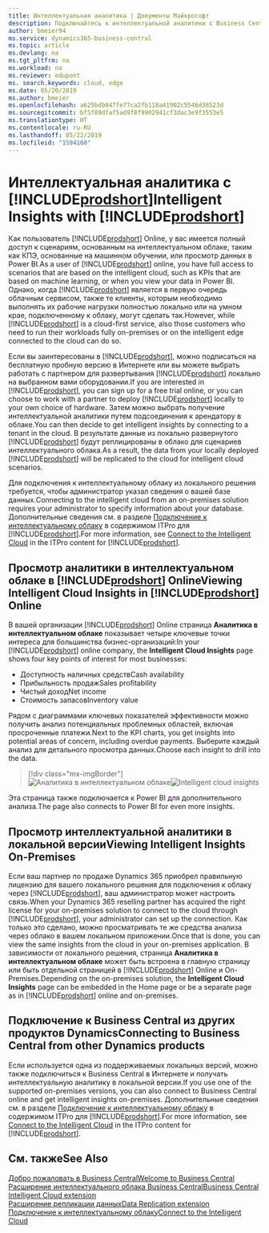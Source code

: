 ```yaml
---
title: Интеллектуальная аналитика | Документы Майкрософт
description: Подключайтесь к интеллектуальной аналитики с Business Central, даже из локальных решений.
author: bmeier94
ms.service: dynamics365-business-central
ms.topic: article
ms.devlang: na
ms.tgt_pltfrm: na
ms.workload: na
ms.reviewer: edupont
ms. search.keywords: cloud, edge
ms.date: 05/20/2019
ms.author: bmeier
ms.openlocfilehash: a625bdb047fe77ca2fb118a41902c5546d38523d
ms.sourcegitcommit: bf5f89dfaf5ad9f8f9902941cf3dac3e9f3553e5
ms.translationtype: HT
ms.contentlocale: ru-RU
ms.lasthandoff: 05/22/2019
ms.locfileid: "1594160"
---
```

# <a name="intelligent-insights-with-includeprodshortincludesprodshortmd"></a><span data-ttu-id="437ca-103">Интеллектуальная аналитика с [!INCLUDE[prodshort](includes/prodshort.md)]</span><span class="sxs-lookup"><span data-stu-id="437ca-103">Intelligent Insights with [!INCLUDE[prodshort](includes/prodshort.md)]</span></span>

<span data-ttu-id="437ca-104">Как пользователь [!INCLUDE[prodshort](includes/prodshort.md)] Online, у вас имеется полный доступ к сценариям, основанным на интеллектуальном облаке, таким как КПЭ, основанные на машинном обучении, или просмотр данных в Power BI.</span><span class="sxs-lookup"><span data-stu-id="437ca-104">As a user of [!INCLUDE[prodshort](includes/prodshort.md)] online, you have full access to scenarios that are based on the intelligent cloud, such as KPIs that are based on machine learning, or when you view your data in Power BI.</span></span> <span data-ttu-id="437ca-105">Однако, когда [!INCLUDE[prodshort](includes/prodshort.md)] является в первую очередь облачным сервисом, также те клиенты, которым необходимо выполнять их рабочие нагрузки полностью локально или на умном крае, подключенному к облаку, могут сделать так.</span><span class="sxs-lookup"><span data-stu-id="437ca-105">However, while [!INCLUDE[prodshort](includes/prodshort.md)] is a cloud-first service, also those customers who need to run their workloads fully on-premises or on the intelligent edge connected to the cloud can do so.</span></span>  

<span data-ttu-id="437ca-106">Если вы заинтересованы в [!INCLUDE[prodshort](includes/prodshort.md)], можно подписаться на бесплатную пробную версию в Интернете или вы можете выбрать работать с партнером для развертывания [!INCLUDE[prodshort](includes/prodshort.md)] локально на выбранном вами оборудовании.</span><span class="sxs-lookup"><span data-stu-id="437ca-106">If you are interested in [!INCLUDE[prodshort](includes/prodshort.md)], you can sign up for a free trial online, or you can choose to work with a partner to deploy [!INCLUDE[prodshort](includes/prodshort.md)] locally to your own choice of hardware.</span></span> <span data-ttu-id="437ca-107">Затем можно выбрать получение интеллектуальной аналитики путем подсоединения к арендатору в облаке.</span><span class="sxs-lookup"><span data-stu-id="437ca-107">You can then decide to get intelligent insights by connecting to a tenant in the cloud.</span></span> <span data-ttu-id="437ca-108">В результате данные из локально развернутого [!INCLUDE[prodshort](includes/prodshort.md)] будут реплицированы в облако для сценариев интеллектуального облака.</span><span class="sxs-lookup"><span data-stu-id="437ca-108">As a result, the data from your locally deployed [!INCLUDE[prodshort](includes/prodshort.md)] will be replicated to the cloud for intelligent cloud scenarios.</span></span>  

<span data-ttu-id="437ca-109">Для подключения к интеллектуальному облаку из локального решения требуется, чтобы администратор указал сведения о вашей базе данных.</span><span class="sxs-lookup"><span data-stu-id="437ca-109">Connecting to the intelligent cloud from an on-premises solution requires your administrator to specify information about your database.</span></span> <span data-ttu-id="437ca-110">Дополнительные сведения см. в разделе [Подключение к интеллектуальному облаку](/dynamics365/business-central/dev-itpro/administration/about-intelligent-edge) в содержимом ITPro для [!INCLUDE[prodshort](includes/prodshort.md)].</span><span class="sxs-lookup"><span data-stu-id="437ca-110">For more information, see [Connect to the Intelligent Cloud](/dynamics365/business-central/dev-itpro/administration/about-intelligent-edge) in the ITPro content for [!INCLUDE[prodshort](includes/prodshort.md)].</span></span>  

## <a name="viewing-intelligent-cloud-insights-in-includeprodshortincludesprodshortmd-online"></a><span data-ttu-id="437ca-111">Просмотр аналитики в интеллектуальном облаке в [!INCLUDE[prodshort](includes/prodshort.md)] Online</span><span class="sxs-lookup"><span data-stu-id="437ca-111">Viewing Intelligent Cloud Insights in [!INCLUDE[prodshort](includes/prodshort.md)] Online</span></span>

<span data-ttu-id="437ca-112">В вашей организации [!INCLUDE[prodshort](includes/prodshort.md)] Online страница **Аналитика в интеллектуальном облаке** показывает четыре ключевые точки интереса для большинства бизнес-организаций:</span><span class="sxs-lookup"><span data-stu-id="437ca-112">In your [!INCLUDE[prodshort](includes/prodshort.md)] online company, the **Intelligent Cloud Insights** page shows four key points of interest for most businesses:</span></span>

- <span data-ttu-id="437ca-113">Доступность наличных средств</span><span class="sxs-lookup"><span data-stu-id="437ca-113">Cash availability</span></span>
- <span data-ttu-id="437ca-114">Прибыльность продаж</span><span class="sxs-lookup"><span data-stu-id="437ca-114">Sales profitability</span></span>
- <span data-ttu-id="437ca-115">Чистый доход</span><span class="sxs-lookup"><span data-stu-id="437ca-115">Net income</span></span>
- <span data-ttu-id="437ca-116">Стоимость запасов</span><span class="sxs-lookup"><span data-stu-id="437ca-116">Inventory value</span></span>

<span data-ttu-id="437ca-117">Рядом с диаграммами ключевых показателей эффективности можно получить анализ потенциальных проблемных областей, включая просроченные платежи.</span><span class="sxs-lookup"><span data-stu-id="437ca-117">Next to the KPI charts, you get insights into potential areas of concern, including overdue payments.</span></span> <span data-ttu-id="437ca-118">Выберите каждый анализ для детального просмотра данных.</span><span class="sxs-lookup"><span data-stu-id="437ca-118">Choose each insight to drill into the data.</span></span>  

> [!div class="mx-imgBorder"]
> <span data-ttu-id="437ca-119">![Аналитика в интеллектуальном облаке](media/across-intelligent-cloud/intelligentcloudApril19.png "Отображает страницу аналитики в интеллектуальном облаке в Business Central")</span><span class="sxs-lookup"><span data-stu-id="437ca-119">![Intelligent cloud insights](media/across-intelligent-cloud/intelligentcloudApril19.png "Shows the Intelligent Cloud Insights page in Business Central")</span></span>

<span data-ttu-id="437ca-120">Эта страница также подключается к Power BI для дополнительного анализа.</span><span class="sxs-lookup"><span data-stu-id="437ca-120">The page also connects to Power BI for even more insights.</span></span>

## <a name="viewing-intelligent-insights-on-premises"></a><span data-ttu-id="437ca-121">Просмотр интеллектуальной аналитики в локальной версии</span><span class="sxs-lookup"><span data-stu-id="437ca-121">Viewing Intelligent Insights On-Premises</span></span>

<span data-ttu-id="437ca-122">Если ваш партнер по продаже Dynamics 365 приобрел правильную лицензию для вашего локального решения для подключения к облаку через [!INCLUDE[prodshort](includes/prodshort.md)], ваш администратор может настроить связь.</span><span class="sxs-lookup"><span data-stu-id="437ca-122">When your Dynamics 365 reselling partner has acquired the right license for your on-premises solution to connect to the cloud through [!INCLUDE[prodshort](includes/prodshort.md)], your administrator can set up the connection.</span></span> <span data-ttu-id="437ca-123">Как только это сделано, можно просматривать те же средства анализа через облако в вашем локальном приложении.</span><span class="sxs-lookup"><span data-stu-id="437ca-123">Once that is done, you can view the same insights from the cloud in your on-premises application.</span></span> <span data-ttu-id="437ca-124">В зависимости от локального решения, страница **Аналитика в интеллектуальном облаке** может быть встроена в главную страницу или быть отдельной страницей в [!INCLUDE[prodshort](includes/prodshort.md)] Online и On-Premises.</span><span class="sxs-lookup"><span data-stu-id="437ca-124">Depending on the on-premises solution, the **Intelligent Cloud Insights** page can be embedded in the Home page or be a separate page as in [!INCLUDE[prodshort](includes/prodshort.md)] online and on-premises.</span></span>  

## <a name="connecting-to-business-central-from-other-dynamics-products"></a><span data-ttu-id="437ca-125">Подключение к Business Central из других продуктов Dynamics</span><span class="sxs-lookup"><span data-stu-id="437ca-125">Connecting to Business Central from other Dynamics products</span></span>

<span data-ttu-id="437ca-126">Если используется одна из поддерживаемых локальных версий, можно также подключиться к Business Central в Интернете и получать интеллектуальную аналитику в локальной версии.</span><span class="sxs-lookup"><span data-stu-id="437ca-126">If you use one of the supported on-premises versions, you can also connect to Business Central online and get intelligent insights on-premises.</span></span> <span data-ttu-id="437ca-127">Дополнительные сведения см. в разделе [Подключение к интеллектуальному облаку](/dynamics365/business-central/dev-itpro/administration/about-intelligent-edge) в содержимом ITPro для [!INCLUDE[prodshort](includes/prodshort.md)].</span><span class="sxs-lookup"><span data-stu-id="437ca-127">For more information, see [Connect to the Intelligent Cloud](/dynamics365/business-central/dev-itpro/administration/about-intelligent-edge) in the ITPro content for [!INCLUDE[prodshort](includes/prodshort.md)].</span></span>  

## <a name="see-also"></a><span data-ttu-id="437ca-128">См. также</span><span class="sxs-lookup"><span data-stu-id="437ca-128">See Also</span></span>

[<span data-ttu-id="437ca-129">Добро пожаловать в Business Central</span><span class="sxs-lookup"><span data-stu-id="437ca-129">Welcome to Business Central</span></span>](index.md)  
[<span data-ttu-id="437ca-130">Расширение интеллектуального облака Business Central</span><span class="sxs-lookup"><span data-stu-id="437ca-130">Business Central Intelligent Cloud extension</span></span>](ui-extensions-intelligent-cloud.md)  
[<span data-ttu-id="437ca-131">Расширение репликации данных</span><span class="sxs-lookup"><span data-stu-id="437ca-131">Data Replication extension</span></span>](ui-extensions-data-replication.md)  
[<span data-ttu-id="437ca-132">Подключение к интеллектуальному облаку</span><span class="sxs-lookup"><span data-stu-id="437ca-132">Connect to the Intelligent Cloud</span></span>](/dynamics365/business-central/dev-itpro/administration/about-intelligent-edge)  
